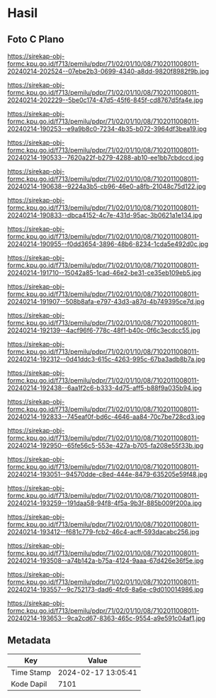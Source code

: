 # Hasil

## Foto C Plano

https://sirekap-obj-formc.kpu.go.id/f713/pemilu/pdpr/71/02/01/10/08/7102011008011-20240214-202524--07ebe2b3-0699-4340-a8dd-9820f8982f9b.jpg

https://sirekap-obj-formc.kpu.go.id/f713/pemilu/pdpr/71/02/01/10/08/7102011008011-20240214-202229--5be0c174-47d5-45f6-845f-cd8767d5fa4e.jpg

https://sirekap-obj-formc.kpu.go.id/f713/pemilu/pdpr/71/02/01/10/08/7102011008011-20240214-190253--e9a9b8c0-7234-4b35-b072-3964df3bea19.jpg

https://sirekap-obj-formc.kpu.go.id/f713/pemilu/pdpr/71/02/01/10/08/7102011008011-20240214-190533--7620a22f-b279-4288-ab10-ee1bb7cbdccd.jpg

https://sirekap-obj-formc.kpu.go.id/f713/pemilu/pdpr/71/02/01/10/08/7102011008011-20240214-190638--9224a3b5-cb96-46e0-a8fb-21048c75d122.jpg

https://sirekap-obj-formc.kpu.go.id/f713/pemilu/pdpr/71/02/01/10/08/7102011008011-20240214-190833--dbca4152-4c7e-431d-95ac-3b0621a1e134.jpg

https://sirekap-obj-formc.kpu.go.id/f713/pemilu/pdpr/71/02/01/10/08/7102011008011-20240214-190955--f0dd3654-3896-48b6-8234-1cda5e492d0c.jpg

https://sirekap-obj-formc.kpu.go.id/f713/pemilu/pdpr/71/02/01/10/08/7102011008011-20240214-191710--15042a85-1cad-46e2-be31-ce35eb109eb5.jpg

https://sirekap-obj-formc.kpu.go.id/f713/pemilu/pdpr/71/02/01/10/08/7102011008011-20240214-191907--508b8afa-e797-43d3-a87d-4b749395ce7d.jpg

https://sirekap-obj-formc.kpu.go.id/f713/pemilu/pdpr/71/02/01/10/08/7102011008011-20240214-192139--4acf96f6-778c-48f1-b40c-0f6c3ecdcc55.jpg

https://sirekap-obj-formc.kpu.go.id/f713/pemilu/pdpr/71/02/01/10/08/7102011008011-20240214-192312--0d41ddc3-615c-4263-995c-67ba3adb8b7a.jpg

https://sirekap-obj-formc.kpu.go.id/f713/pemilu/pdpr/71/02/01/10/08/7102011008011-20240214-192438--6aa1f2c6-b333-4d75-aff5-b88f9a035b94.jpg

https://sirekap-obj-formc.kpu.go.id/f713/pemilu/pdpr/71/02/01/10/08/7102011008011-20240214-192833--745eaf0f-bd6c-4646-aa84-70c7be728cd3.jpg

https://sirekap-obj-formc.kpu.go.id/f713/pemilu/pdpr/71/02/01/10/08/7102011008011-20240214-192950--65fe56c5-553e-427a-b705-fa208e55f33b.jpg

https://sirekap-obj-formc.kpu.go.id/f713/pemilu/pdpr/71/02/01/10/08/7102011008011-20240214-193051--94570dde-c8ed-444e-8479-635205e59f48.jpg

https://sirekap-obj-formc.kpu.go.id/f713/pemilu/pdpr/71/02/01/10/08/7102011008011-20240214-193259--191daa58-94f8-4f5a-9b3f-885b009f200a.jpg

https://sirekap-obj-formc.kpu.go.id/f713/pemilu/pdpr/71/02/01/10/08/7102011008011-20240214-193412--f681c779-fcb2-46c4-acff-593dacabc256.jpg

https://sirekap-obj-formc.kpu.go.id/f713/pemilu/pdpr/71/02/01/10/08/7102011008011-20240214-193508--a74b142a-b75a-4124-9aaa-67d426e36f5e.jpg

https://sirekap-obj-formc.kpu.go.id/f713/pemilu/pdpr/71/02/01/10/08/7102011008011-20240214-193557--9c752173-dad6-4fc6-8a6e-c9d010014986.jpg

https://sirekap-obj-formc.kpu.go.id/f713/pemilu/pdpr/71/02/01/10/08/7102011008011-20240214-193653--9ca2cd67-8363-465c-9554-a9e591c04af1.jpg


## Metadata

| Key        | Value               |
| ---------- | ------------------- |
| Time Stamp | 2024-02-17 13:05:41 |
| Kode Dapil | 7101                |



